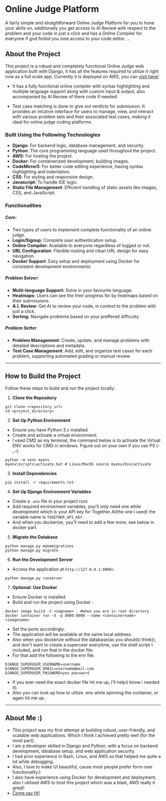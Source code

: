 # Online Judge Platform
A fairly simple and straightforward Online Judge Platform for you to hone your skills on, additionally you get access to AI Review with respect to the problem and your code in just a click and has a Online Compiler for everyone if god forbid you lose access to your code editor.
...

## About the Project

This project is a robust and completely functional Online Judge web application built with Django, it has all the features required to utilize it right now as  a full scale app.
Currently it is deployed on AWS, you can <a href="www.bonsaicode.software">visit here!</a>
- It has a fully functional online compiler with syntax highlighting and multiple language support along with custom input & output, also accompanied by AI Review of there code if needed.
  
 - Test case matching is done to give out verdicts for submission. It provides an intuitive interface for users to manage, view, and interact with various problem sets and their associated test cases, making it ideal for online judge coding platforms.


### Built Using the Following Technologies

- **Django**: For backend logic, database management, and security.
- **Python**: The core programming language used throughout the project.
- **AWS:** For hosting the project.
- **Docker**: For containerized development, building images.
- **CodeMirror5**: For better code editing experience, having syntax highlighting and indentation.
- **CSS**: For styling and responsive design.
- **Javascript:** To handle IDE logic.
- **Static File Management**: Efficient handling of static assets like images, CSS, and JavaScript.

### Functionalities
##### Core:
- Two types of users to implement complete functionality of an online judge.
- **Login/Signup:** Complete user authentication setup.
- **Online Compiler:** Available to everyone regardless of logged or not.
- **URL Configuration**: Flexible routing and clean URL design for easy navigation.
- **Docker Support**: Easy setup and deployment using Docker for consistent development environments.

##### Problem Solver:
- **Multi-language Support:** Solve in your favourite language.
- **Heatmaps:** Users can see the their progress for by heatmaps based on their submissions.
- **A.I. Review:** Get AI to review your code, in context to the problem with just a click.
- **Sorting:** Navigate problems based on your preffered difficulty.
##### Problem Setter
-  **Problem Management**: Create, update, and manage problems with detailed descriptions and metadata.
- **Test Case Management**: Add, edit, and organize test cases for each problem, supporting automated grading or manual review.


---

## How to Build the Project

Follow these steps to build and run the project locally:

1. **Clone the Repository**

```
git clone <repository_url>
cd <project_directory>
```

2. **Set Up Python Environment**

- Ensure you have Python 3.x installed.
- Create and activate a virtual environment.
- I used CMD as my terminal, the command below is to activate the Virtual ENV works for CMD in windows. Figure out on your own if you use PS (-_-).

```
python -m venv myenv
myenv\Scripts\activate.bat # Linux/MacOS source myenv/bin/activate  
```

3. **Install Dependencies**
```
pip install -r requirements.txt
````

4. **Set Up Django Environment Variables**

- Create a `.env` file in your project root.
- Add required environment variables, you'll only need one while development which is your API key for Together AI(the one I used) the variable name is `TOGETHER_API_KEY`.
- And when you dockerize, you'll need to add a few more, see below in docker part.

5. **Migrate the Database**

```
python manage.py makemigrations
python manage.py migrate
````


6. **Run the Development Server**
- Access the application at `http://127.0.0.1:8000/`.
```
python manage.py runserver
````

7. **Optional: Use Docker**

- Ensure Docker is  installed.
- Build and run the project using Docker :

```
docker image build -t <imgname> . #when you are in root directory
docker container run -d -p 8000:8000 --name <containername> <imagename>
```
- Set the ports accordingly.
- The application will be available at the same local address.
- Also when you dockerize without the database(as you should(i think)), and don't want to create a superuser everytime, use the shell script I included, and run that in the docker file.
- For that add the following to the env file.
```
DJANGO_SUPERUSER_USERNAME=username
DJANGO_SUPERUSER_EMAIL=username@mail.com
DJANGO_SUPERUSER_PASSWORD=you password
````
- If you ever need the exact docker file hit me up, I'll help(i know i needed it).
- Also you can look up how to utilize .env while spinning the container, or again hit me up.
---

## About Me :)
- This project was my first attempt at building robust, user-friendly, and scalable web applications. Which I think I achieved pretty well (for the most part).
- I am a developer skilled in Django and Python, with a focus on backend development, database setup, and web application security.
- I had prior experience in Bash, Linux, and AWS so that helped me quite a lot while debugging.
- Also, I love to make UI beautiful, cause most people prefer  form  over functionality:)
- I also have experience using Docker for development and deployment, also I utilised AWS to host this project which was a blast, AWS really it great!
- <a href="https://www.linkedin.com/in/singh-abhay175">Come say Hi!</a>